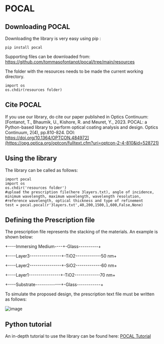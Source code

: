 # POCAL

## **Downloading POCAL**

Downloading the library is very easy using pip :

```
pip install pocal
```

Supporting files can be downloaded from: https://github.com/tommasofontanot/pocal/tree/main/resources

The folder with the resources needs to be made the current working directory.

```
import os
os.chdir(resources folder)
```

## **Cite POCAL**

If you use our library, do cite our paper published in Optics Continuum: [Fontanot, T., Bhaumik, U., Kishore, R. and Meuret, Y., 2023. POCAL: a Python-based library to perform optical coating analysis and design. Optics Continuum, 2(4), pp.810-824. DOI: https://doi.org/10.1364/OPTCON.484972](https://opg.optica.org/optcon/fulltext.cfm?uri=optcon-2-4-810&id=528721)

## **Using the library**

The library can be called as follows:

```
import pocal
import os
os.chdir('resources folder')
#upload the prescription file(here 3layers.txt), angle of incidence, minimum wavelength, maximum wavelength, wavelength resolution, 
#reference wavelength, optical thickness and type of refinement
test = pocal.pocal(r'3layers.txt',40,200,1500,1,600,False,None)
```


## **Defining the Prescription file**

The prescription file represents the stacking of the materials. An example is shown below:

+----Immersing Medium----+-Glass----------+

+----Layer3----------------+-TiO2-------------50 nm+

+----Layer2----------------+-SiO2-------------60 nm+

+----Layer1----------------+-TiO2-------------70 nm+

+----Substrate-------------+-Glass------------+


To simulate the proposed design, the prescription text file must be written as follows:

![image](https://user-images.githubusercontent.com/18205576/229857312-8f7d8ce8-ad8e-46c9-bd0b-ce8e2bbe67c4.png)


## **Python tutorial**

An in-depth tutorial to use the library can be found here: [POCAL Tutorial](https://github.com/tommasofontanot/pocal/blob/main/Pocal.ipynb)
